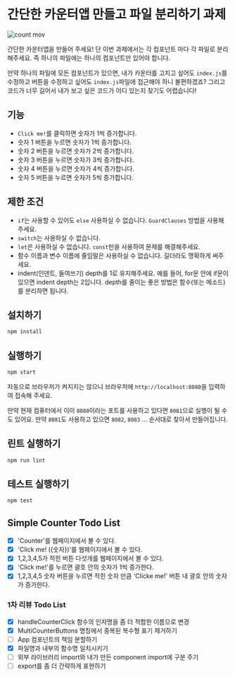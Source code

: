 # 간단한 카운터앱 만들고 파일 분리하기 과제

![count mov](https://user-images.githubusercontent.com/14071105/83971931-9e65c380-a918-11ea-8b89-6664960e5300.gif)

간단한 카운터앱을 만들어 주세요! 단 이번 과제에서는 각 컴포넌트 마다 각 파일로 분리해주세요. 즉 하나의 파일에는 하나의 컴포넌트만 있어야 합니다.  

만약 하나의 파일에 모든 컴포넌트가 있으면, 내가 카운터를 고치고 싶어도 `index.js`를 수정하고 버튼을 수정하고 싶어도 `index.js`파일에 접근해야 하니 불편하겠죠? 그리고 코드가 너무 길어서 내가 보고 싶은 코드가 어디 있는지 찾기도 어렵습니다!

## 기능

* `Click me!`를 클릭하면 숫자가 1씩 증가합니다.
* 숫자 1 버튼을 누르면 숫자가 1씩 증가합니다.
* 숫자 2 버튼을 누르면 숫자가 2씩 증가합니다.
* 숫자 3 버튼을 누르면 숫자가 3씩 증가합니다.
* 숫자 4 버튼을 누르면 숫자가 4씩 증가합니다.
* 숫자 5 버튼을 누르면 숫자가 5씩 증가합니다.

## 제한 조건

* `if`는 사용할 수 있어도 `else` 사용하실 수 없습니다. `GuardClauses` 방법을 사용해주세요.
* `switch`는 사용하실 수 없습니다.
* `let`은 사용하실 수 없습니다. `const`만을 사용하여 문제를 해결해주세요.
* 함수 이름과 변수 이름에 줄임말은 사용하실 수 없습니다. 길더라도 명확하게 써주세요.
* indent(인덴트, 들여쓰기) depth를 1로 유지해주세요.
예를 들어, for문 안에 if문이 있으면 indent depth는 2입니다.
depth를 줄이는 좋은 방법은 함수(또는 메소드)를 분리하면 됩니다.

## 설치하기

```bash
npm install
```

## 실행하기

```bash
npm start
```

자동으로 브라우저가 켜지지는 않으니 브라우저에 `http://localhost:8080`을 입력하여 접속해 주세요.  

만약 현재 컴퓨터에서 이미 `8080`이라는 포트를 사용하고 있다면 `8081`으로 실행이 될 수도 있어요. 만약 `8081`도 사용하고 있으면 `8082`, `8083` ... 순서대로 찾아서 만들어집니다.

## 린트 실행하기

```bash
npm run lint
```

## 테스트 실행하기

```bash
npm test
```

## Simple Counter Todo List
- [X] 'Counter'를 웹페이지에서 볼 수 있다.
- [X] 'Click me! ({숫자})'를 웹페이지에서 볼 수 있다.
- [X] 1,2,3,4,5가 적힌 버튼 다섯개를 웹페이지에서 볼 수 있다.
- [X] 'Click me!'를 누르면 괄호 안의 숫자가 1씩 증가한다.
- [X] 1,2,3,4,5 숫자 버튼을 누르면 적힌 숫자 만큼 'Clicke me!' 버튼 내 괄호 안의 숫자가 증가한다.

### 1차 리뷰 Todo List
- [X] handleCounterClick 함수의 인자명을 좀 더 적합한 이름으로 변경
- [X] MultiCounterButtons 명칭에서 중복된 복수형 표기 제거하기
- [ ] App 컴포넌트의 책임 분할하기
- [X] 파일명과 내부의 함수명 일치시키기
- [ ] 외부 라이브러리 import와 내가 만든 component import에 구분 주기
- [ ] export를 좀 더 간략하게 표현하기
